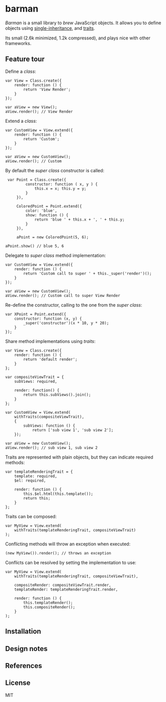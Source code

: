 barman
=======

_Barman_ is a small library to _brew_ JavaScript objects. It allows you to define objects using [single-inheritance], and [traits].

Its small (2.6k minimized, 1.2k compressed), and plays nice with other frameworks.


Feature tour
------------

Define a _class_:

    var View = Class.create({
        render: function () {
            return 'View Render';
        }
    });

    var aView = new View();
    aView.render(); // View Render

Extend a _class_:

    var CustomView = View.extend({
        render: function () {
            return 'Custom';
        }
    });

    var aView = new CustomView();
    aView.render(); // Custom

By default the _super class_ constructor is called:

     var Point = Class.create({
             constructor: function ( x, y ) {
                 this.x = x; this.y = y;
             }
         }),

         ColoredPoint = Point.extend({
             color: 'blue',
             show: function () {
                 return 'blue ' + this.x + ', ' + this.y;
             }
         }),

         aPoint = new ColoredPoint(5, 6);
         
    aPoint.show() // blue 5, 6

Delegate to _super class_ method implementation:

    var CustomView = View.extend({
        render: function () {
            return 'Custom call to super ' + this._super('render')();
        }
    });

    var aView = new CustomView();
    aView.render(); // Custom call to super View Render

Re-define the constructor, calling to the one from the _super class_:

    var XPoint = Point.extend({
        constructor: function (x, y) {
            _super('constructor')(x * 10, y * 20);
        }
    });

Share method implementations using _traits_:

    var View = Class.create({
        render: function () {
            return 'default render';
        }
    };

    var compositeViewTrait = {
        subViews: required,

        render: function() {
            return this.subViews().join();
        }
    };

    var CustomView = View.extend(
        withTraits(compositeViewTrait),
        {
            subViews: function () {
                return ['sub view 1', 'sub view 2'];
        });

    var aView = new CustomView();
    aView.render(); // sub view 1, sub view 2

Traits are represented with plain objects, but they can indicate required methods:

    var templateRenderingTrait = {
        template: required,
        $el: required,
        
        render: function () {
            this.$el.html(this.template());
            return this;
        }
    };

Traits can be composed:

    var MyView = View.extend(
        withTraits(templateRenderingTrait, compositeViewTrait)
    );

Conflicting methods will throw an exception when executed:

    (new MyView()).render(); // throws an exception

Conflicts can be resolved by setting the implementation to use:

    var MyView = View.extend(
        withTraits(templateRenderingTrait, compositeViewTrait),
        
        compositeRender: compositeViewTrait.render,
        templateRender: templateRenderingTrait.render,
        
        render: function () {
            this.templateRender();
            this.compositeRender();
        }
    );



Installation
------------

Design notes
------------

References
----------

License
-------

MIT

[single-inheritance]: http://en.wikipedia.org/wiki/Inheritance_(object-oriented_programming)

[traits]: http://en.wikipedia.org/wiki/Trait_(computer_programming)
